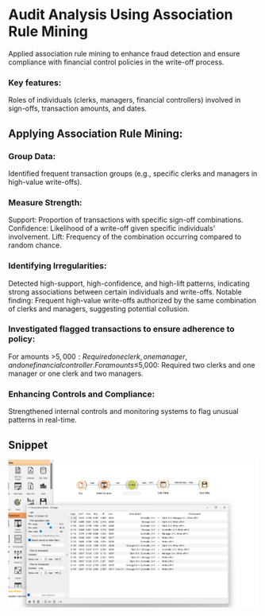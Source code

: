 # Audit Analysis Using Association Rule Mining

Applied association rule mining to enhance fraud detection and ensure compliance with financial control policies in the write-off process.

### Key features: 
Roles of individuals (clerks, managers, financial controllers) involved in sign-offs, transaction amounts, and dates.

## Applying Association Rule Mining:
### Group Data: 
Identified frequent transaction groups (e.g., specific clerks and managers in high-value write-offs).

### Measure Strength:
Support: Proportion of transactions with specific sign-off combinations.
Confidence: Likelihood of a write-off given specific individuals' involvement.
Lift: Frequency of the combination occurring compared to random chance.

### Identifying Irregularities:
Detected high-support, high-confidence, and high-lift patterns, indicating strong associations between certain individuals and write-offs.
Notable finding: Frequent high-value write-offs authorized by the same combination of clerks and managers, suggesting potential collusion.

### Investigated flagged transactions to ensure adherence to policy:
For amounts >$5,000: Required one clerk, one manager, and one financial controller.
For amounts ≤$5,000: Required two clerks and one manager or one clerk and two managers.

### Enhancing Controls and Compliance:
Strengthened internal controls and monitoring systems to flag unusual patterns in real-time.

## Snippet

![Example Image](https://github.com/DarshiniKrishna/Audit-Analysis-Using-Association-Rule-Mining/blob/e23a2ebe7526ec943bf94bf4357ed0d411ead0b7/association%20rule_audit%20writeoff.png)
